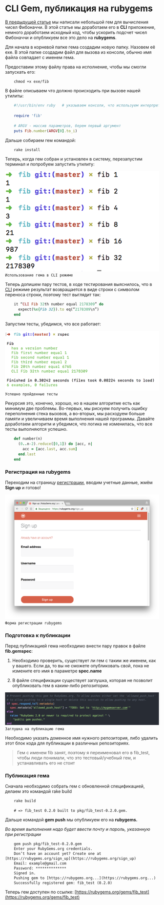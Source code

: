 
# CLI Gem, публикация на rubygems



[В предыдущей статье](/posts/ruby_gem_development.md) мы написали небольшой гем для вычисления чисел Фибоначчи. В этой статье мы доработаем его в **CLI** приложение, немного доработаем исходный код, чтобы ускорить подсчет чисел Фибоначчи и опубликуем все это дело на **rubygems**.

Для начала в корневой папке гема создадим новую папку. Назовем её exe. В этой папке создадим файл для вызова из консоли, обычно имя файла совпадает с именем гема.

Предоставим этому файлу права на исполнение, чтобы мы смогли запускать его:

```
    chmod +x exe/fib 
```

В файле описываем что должно происходить при вызове нашей утилиты:

```ruby
    #!/usr/bin/env ruby   # указываем консоли, что используем интерпретатор руби

    require 'fib' 

    # ARGV - массив параметров, берем первый аргумент
    puts Fib.number(ARGV[0].to_i) 
```

Дальше собираем гем командой:
```
    rake install
```


Теперь, когда гем собран и установлен в систему, перезапустим терминал и попробуем запустить утилиту:

![Рис. 1. Использование гема в CLI режиме](/images/ruby_gem_publish:cli_mode.png)
`Использование гема в CLI режиме`

Теперь допишем пару тестов, в ходе тестирования выяснилось, что в [CLI](https://ru.wikipedia.org/wiki/CLI) режиме результат возвращается в виде строки с символом переноса строки, поэтому тест выглядит так:

```ruby
    it “CLI Fib 32th number equal 2178309” do
      expect(%x{Fib 32}).to eq(“2178309\n”)
    end
```

Запустим тесты, убедимся, что все работает:

![Рис. 2. Успешно пройденные тесты](/images/ruby_gem_publish:success_cli_test.png)
`Успешно пройденные тесты`

Рекурсия это, конечно, хорошо, но в нашем алгоритме есть как минимум две проблемы. Во-первых, мы рискуем получить ошибку переполнения стека вызовов, а во-вторых, мы расходуем больше памяти и увеличиваем время выполнения нашей программы. Давайте доработаем алгоритм и убедимся, что логика не изменилась, что все тесты выполняются успешно.

```ruby
    def number(n)
      (0..n-2).reduce([0,1]) do |acc, n|
        acc = [acc.last, acc.sum]
      end.last
    end
```

### Регистрация на rubygems

Переходим на страницу [регистрации](https://rubygems.org/sign_up), вводим учетные данные, жмём **Sign up** и готово!

![Рис. 3. Форма регистрации rubygems](/images/ruby_gem_publish:signup_form.png)
`Форма регистрации rubygems`

### Подготовка к публикации

Перед публикацией гема необходимо внести пару правок в файле **fib.gemspec**:
1. Необходимо проверить, существует ли гем с таким же именем, как у вашего. Если да, то вы не сможете опубликовать свой, пока не измените его имя в параметре **spec.name**

2. В файле спецификации существует заглушка, которая не позволит опубликовать гем в каким-либо репозитории.

![Рис. 4. Заглушка на публикацию гема](/images/ruby_gem_publish:publish_stub.png)
`Заглушка на публикацию гема`

Необходимо указать доменное имя нужного репозитория, либо удалить этот блок кода для публикации в различных репозиториях.

> Гем с именем fib занят, поэтому я переименовал его в fib_test, чтобы люди понимали, что это тестовый/учебный гем, и устанавливать его не стоит

### Публикация гема

Сначала необходимо собрать гем с обновленной спецификацией, делаем это командой rake build
```
    rake build

    # => fib_test 0.2.0 built to pkg/fib_test-0.2.0.gem.
```
Дальше командой **gem push** мы опубликуем его на **rubygems.**

*Во время выполнения надо будет ввести почту и пароль, указанную при регистрации*

```
    gem push pkg/fib_test-0.2.0.gem
    Enter your RubyGems.org credentials.
    Don’t have an account yet? Create one at [https://rubygems.org/sign_up](https://rubygems.org/sign_up)
    Email: example@gmail.com
    Password: **************
    Signed in.
    Pushing gem to [https://rubygems.org...](https://rubygems.org...)
    Successfully registered gem: fib_test (0.2.0)
```

Теперь гем доступен по ссылке: [https://rubygems.org/gems/fib_test](https://rubygems.org/gems/fib_test)
